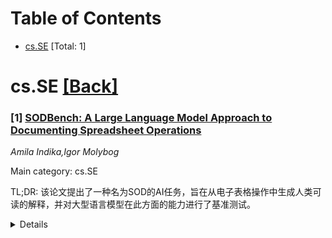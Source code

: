 <div id=toc></div>

# Table of Contents

- [cs.SE](#cs.SE) [Total: 1]


<div id='cs.SE'></div>

# cs.SE [[Back]](#toc)

### [1] [SODBench: A Large Language Model Approach to Documenting Spreadsheet Operations](https://arxiv.org/abs/2510.19864)
*Amila Indika,Igor Molybog*

Main category: cs.SE

TL;DR: 该论文提出了一种名为SOD的AI任务，旨在从电子表格操作中生成人类可读的解释，并对大型语言模型在此方面的能力进行了基准测试。


<details>
  <summary>Details</summary>
Motivation: 电子表格缺乏系统的文档记录方法，阻碍了自动化、协作和知识转移，可能导致关键机构知识的丢失。

Method: 引入了电子表格操作文档（SOD）作为一项AI任务。构建了一个包含111个电子表格操作代码片段及其自然语言摘要的基准。评估了GPT-4o、GPT-4o-mini、LLaMA-3.3-70B、Mixtral-8x7B和Gemma2-9B这五种大型语言模型，使用BLEU、GLEU、ROUGE-L和METEOR指标进行衡量。

Result: 研究发现，大型语言模型能够生成准确的电子表格文档，使得SOD成为增强电子表格可复现性、可维护性和协作工作流程的可行前提步骤。

Conclusion: 大型语言模型可以生成准确的电子表格文档，使SOD成为改进电子表格工作流程的可行方法，尽管仍存在挑战。

Abstract: Numerous knowledge workers utilize spreadsheets in business, accounting, and
finance. However, a lack of systematic documentation methods for spreadsheets
hinders automation, collaboration, and knowledge transfer, which risks the loss
of crucial institutional knowledge. This paper introduces Spreadsheet
Operations Documentation (SOD), an AI task that involves generating
human-readable explanations from spreadsheet operations. Many previous studies
have utilized Large Language Models (LLMs) for generating spreadsheet
manipulation code; however, translating that code into natural language for SOD
is a less-explored area. To address this, we present a benchmark of 111
spreadsheet manipulation code snippets, each paired with a corresponding
natural language summary. We evaluate five LLMs, GPT-4o, GPT-4o-mini,
LLaMA-3.3-70B, Mixtral-8x7B, and Gemma2-9B, using BLEU, GLEU, ROUGE-L, and
METEOR metrics. Our findings suggest that LLMs can generate accurate
spreadsheet documentation, making SOD a feasible prerequisite step toward
enhancing reproducibility, maintainability, and collaborative workflows in
spreadsheets, although there are challenges that need to be addressed.

</details>
